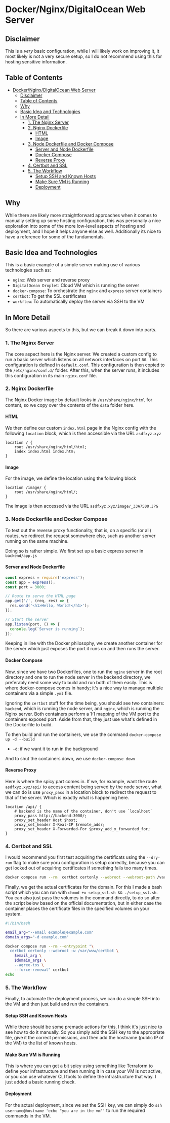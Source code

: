 # Docker/Nginx/DigitalOcean Web Server

## Disclaimer

This is a *very* basic configuration, while I will likely work on improving it, it most likely is not a very secure setup, so I do not recommend using this for hosting sensitive information.

## Table of Contents

- [Docker/Nginx/DigitalOcean Web Server](#dockernginxdigitalocean-web-server)
  - [Disclaimer](#disclaimer)
  - [Table of Contents](#table-of-contents)
  - [Why](#why)
  - [Basic Idea and Technologies](#basic-idea-and-technologies)
  - [In More Detail](#in-more-detail)
    - [1. The Nginx Server](#1-the-nginx-server)
    - [2. Nginx Dockerfile](#2-nginx-dockerfile)
      - [HTML](#html)
      - [Image](#image)
    - [3. Node Dockerfile and Docker Compose](#3-node-dockerfile-and-docker-compose)
      - [Server and Node Dockerfile](#server-and-node-dockerfile)
      - [Docker Compose](#docker-compose)
      - [Reverse Proxy](#reverse-proxy)
    - [4. Certbot and SSL](#4-certbot-and-ssl)
    - [5. The Workflow](#5-the-workflow)
      - [Setup SSH and Known Hosts](#setup-ssh-and-known-hosts)
      - [Make Sure VM is Running](#make-sure-vm-is-running)
      - [Deployment](#deployment)

## Why

While there are likely more straightforward approaches when it comes to manually setting up some hosting configuration, this was personally a nice exploration into some of the more low-level aspects of hosting and deployment, and I hope it helps anyone else as well. Additionally its nice to have a reference for some of the fundamentals.

## Basic Idea and Technologies

This is a basic example of a simple server making use of various technologies such as:

- `nginx`: Web server and reverse proxy
- `DigitalOcean Droplet`: Cloud VM which is running the server
- `docker-compose`: To orchestrate the `nginx` and `express` server containers
- `certbot`: To get the SSL certificates
- `workflow`: To automatically deploy the server via SSH to the VM

## In More Detail

So there are various aspects to this, but we can break it down into parts.

### 1. The Nginx Server

The core aspect here is the Nginx server. We created a custom config to run a basic server which listens on all network interfaces on port `80`. This configuration is defined in `default.conf`. This configuration is then copied to the `/etc/nginx/conf.d/` folder. After this, when the server runs, it includes this configuration in its main `nginx.conf` file.

### 2. Nginx Dockerfile

The Nginx Docker image by default looks in `/usr/share/nginx/html` for content, so we copy over the contents of the `data` folder here.

#### HTML

We then define our custom `index.html` page in the Nginx config with the following `location` block, which is then accessible via the URL `asdfxyz.xyz`

```text
location / {
    root /usr/share/nginx/html/html;
    index index.html index.htm;
}
```

#### Image

For the image, we define the location using the following block

```text
location /image/ {
    root /usr/share/nginx/html/;
}
```

The image is then accessed via the URL `asdfxyz.xyz/image/_33A7500.JPG`

### 3. Node Dockerfile and Docker Compose

To test out the reverse proxy functionality, that is, on a specific (or all) routes, we redirect the request somewhere else, such as another server running on the same machine.

Doing so is rather simple. We first set up a basic express server in `backend/app.js`

#### Server and Node Dockerfile

```js
const express = require('express');
const app = express();
const port = 3000;

// Route to serve the HTML page
app.get('/', (req, res) => {
  res.send('<h1>Hello, World!</h1>');
});

// Start the server
app.listen(port, () => {
  console.log(`Server is running`);
});
```

Keeping in line with the Docker philosophy, we create another container for the server which just exposes the port it runs on and then runs the server.

#### Docker Compose

Now, since we have two Dockerfiles, one to run the `nginx` server in the root directory and one to run the node server in the backend directory, we preferably need some way to build and run both of them easily. This is where docker-compose comes in handy; it's a nice way to manage multiple containers via a simple `.yml` file.

Ignoring the `certbot` stuff for the time being, you should see two containers: `backend`, which is running the node server, and `nginx`, which is running the Nginx server. Both containers perform a 1:1 mapping of the VM port to the containers exposed port. Aside from that, they just use what's defined in the Dockerfile to build.

To then build and run the containers, we use the command `docker-compose up -d --build`

- `-d`: if we want it to run in the background

And to shut the containers down, we use `docker-compose down`

#### Reverse Proxy

Here is where the spicy part comes in. If we, for example, want the route `asdfxyz.xyz/api/` to access content being served by the node server, what we can do is use `proxy_pass` in a location block to redirect the request to that of the server. Which is exactly what is happening here.

```text
location /api/ {
    # backend is the name of the container, don't use `localhost`
    proxy_pass http://backend:3000/;
    proxy_set_header Host $host;
    proxy_set_header X-Real-IP $remote_addr;
    proxy_set_header X-Forwarded-For $proxy_add_x_forwarded_for;
}
```

### 4. Certbot and SSL

I would recommend you first test acquiring the certificats using the `--dry-run` flag to make sure yoru configuration is setup correctly, because you can get locked out of acquiring certificates if something fails too many times.

```bash
docker compose run --rm  certbot certonly --webroot --webroot-path /var/www/certbot/ -d example.org
```

Finally, we get the actual certificates for the domain. For this I made a bash script which you can run with `chmod +x setup_ssl.sh && ./setup_ssl.sh`. You can also just pass the volumes in the command directly, to do so alter the script below based on the official documentation, but in either case the container places the certificate files in the specified volumes on your system.

```sh
#!/bin/bash

email_arg="--email example@example.com"
domain_args="-d example.com"

docker compose run --rm --entrypoint "\
  certbot certonly --webroot -w /var/www/certbot \
    $email_arg \
    $domain_args \
    --agree-tos \
    --force-renewal" certbot
echo
```

### 5. The Workflow

Finally, to automate the deployment process, we can do a simple SSH into the VM and then just build and run the containers.

#### Setup SSH and Known Hosts

While there should be some premade actions for this, I think it's just nice to see how to do it manually. So you simply add the SSH key to the appropriate file, give it the correct permissions, and then add the hostname (public IP of the VM) to the list of known hosts.

#### Make Sure VM is Running

This is where you can get a bit spicy using something like Terraform to define your infrastructure and then running it in case your VM is not active, or you can use whatever CLI tools to define the infrastructure that way. I just added a basic running check.

#### Deployment

For the actual deployment, since we set the SSH key, we can simply do `ssh username@hostname 'echo "you are in the vm"'` to run the required commands in the VM.
